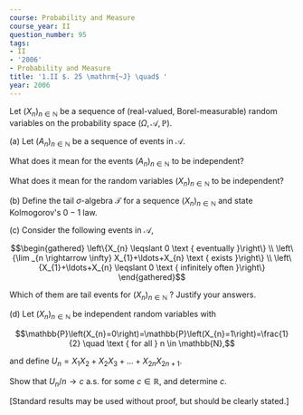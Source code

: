 ```yaml
---
course: Probability and Measure
course_year: II
question_number: 95
tags:
- II
- '2006'
- Probability and Measure
title: '1.II $. 25 \mathrm{~J} \quad$ '
year: 2006
---
```



Let $\left(X_{n}\right)_{n \in \mathbb{N}}$ be a sequence of (real-valued, Borel-measurable) random variables on the probability space $(\Omega, \mathcal{A}, \mathbb{P})$.

(a) Let $\left(A_{n}\right)_{n \in \mathbb{N}}$ be a sequence of events in $\mathcal{A}$.

What does it mean for the events $\left(A_{n}\right)_{n \in \mathbb{N}}$ to be independent?

What does it mean for the random variables $\left(X_{n}\right)_{n \in \mathbb{N}}$ to be independent?

(b) Define the tail $\sigma$-algebra $\mathcal{T}$ for a sequence $\left(X_{n}\right)_{n \in \mathbb{N}}$ and state Kolmogorov's $0-1$ law.

(c) Consider the following events in $\mathcal{A}$,

$$\begin{gathered}
\left\{X_{n} \leqslant 0 \text { eventually }\right\} \\
\left\{\lim _{n \rightarrow \infty} X_{1}+\ldots+X_{n} \text { exists }\right\} \\
\left\{X_{1}+\ldots+X_{n} \leqslant 0 \text { infinitely often }\right\}
\end{gathered}$$

Which of them are tail events for $\left(X_{n}\right)_{n \in \mathbb{N}}$ ? Justify your answers.

(d) Let $\left(X_{n}\right)_{n \in \mathbb{N}}$ be independent random variables with

$$\mathbb{P}\left(X_{n}=0\right)=\mathbb{P}\left(X_{n}=1\right)=\frac{1}{2} \quad \text { for all } n \in \mathbb{N},$$

and define $U_{n}=X_{1} X_{2}+X_{2} X_{3}+\ldots+X_{2 n} X_{2 n+1}$.

Show that $U_{n} / n \rightarrow c$ a.s. for some $c \in \mathbb{R}$, and determine $c$.

[Standard results may be used without proof, but should be clearly stated.]